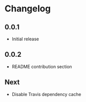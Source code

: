 # Changelog

## 0.0.1

* Initial release

## 0.0.2

* README contribution section

## Next

* Disable Travis dependency cache
